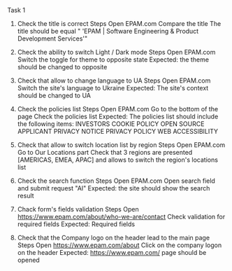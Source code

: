 Task 1

 1) Check the title is correct
Steps
Open EPAM.com
Compare the title 
The title should be equal "
'EPAM | Software Engineering & Product Development Services'"
 
2) Check the ability to switch Light / Dark mode
Steps
Open EPAM.com
Switch the toggle for theme to opposite state
Expected: the theme should be changed to opposite
 
3) Check that allow to change language to UA
Steps
Open EPAM.com
Switch the site's language to Ukraine
Expected: The site's context should be changed to UA
 
4) Check the policies list
Steps
Open EPAM.com
Go to the bottom of the page
Check the policies list
Expected: The policies list should include the following items: 
INVESTORS
COOKIE POLICY
OPEN SOURCE
APPLICANT PRIVACY NOTICE
PRIVACY POLICY
WEB ACCESSIBILITY
 
5) Check that allow to switch location list by region
Steps
Open EPAM.com 
Go to Our Locations part
Check that 3 regions are presented [AMERICAS, EMEA, APAC] and allows to switch the region's locations list
 
6) Check the search function
Steps
Open EPAM.com
Open search field and submit request "AI"
Expected:  the site should show the search result
 
7)  Chack form's fields validation
Steps
Open https://www.epam.com/about/who-we-are/contact
Check validation for required fields
Expected: Required fields 
 
8) Check that the Company logo on the header lead to the main page
Steps
Open https://www.epam.com/about
Click on the company logon on the header
Expected: https://www.epam.com/ page should be opened
 
